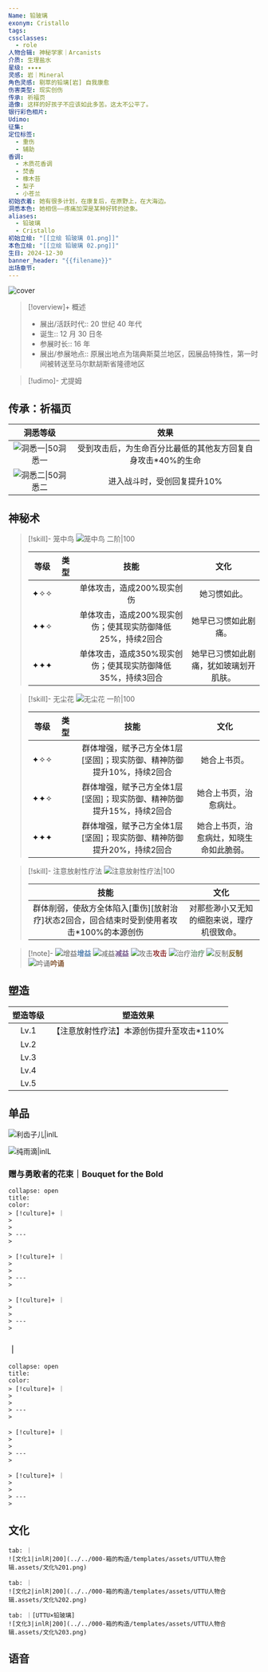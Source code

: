 ```yaml
---
Name: 铅玻璃
exonym: Cristallo
tags: 
cssclasses:
  - role
人物合辑: 神秘学家｜Arcanists
介质: 生理盐水
星级: ✦✦✦✦
灵感: 岩｜Mineral
角色灵感: 剔萃的铅璃[岩] 自我康愈
伤害类型: 现实创伤
传承: 祈福页
造像: 这样的好孩子不应该如此多苦。这太不公平了。
银行彩色相片: 
Udimo: 
征集: 
定位标签:
  - 重伤
  - 辅助
香调:
  - 木质花香调
  - 焚香
  - 橡木苔
  - 梨子
  - 小苍兰
初始衣着: 她有很多计划，在康复后，在原野上，在大海边。
洞悉本色: 她相信——疼痛加深是某种好转的迹象。
aliases:
  - 铅玻璃
  - Cristallo
初始立绘: "[[立绘 铅玻璃 01.png]]"
本色立绘: "[[立绘 铅玻璃 02.png]]"
生日: 2024-12-30
banner_header: "{{filename}}"
出场章节:
---
```

![cover](assets/铅玻璃｜Cristallo.assets/立绘%20铅玻璃%2002.png)

> [!overview]+ 概述
> - 展出/活跃时代:: 20 世纪 40 年代
> - 诞生:: 12 月 30 日冬
> - 参展时长:: 16 年
> - 展出/参展地点:: 原展出地点为瑞典斯莫兰地区，因展品特殊性，第一时间被转送至马尔默胡斯省隆德地区

> [!udimo]- 尤提姆
> 
> 

## 传承：祈福页

|                           洞悉等级                           |                             效果                             |
| :----------------------------------------------------------: | :----------------------------------------------------------: |
| ![洞悉一\|50](../../000-箱的构造/templates/assets/UTTU人物合辑.assets/图标%20洞悉Ⅰ.png)洞悉一 | 受到攻击后，为生命百分比最低的其他友方回复自身攻击*40%的生命 |
| ![洞悉二\|50](../../000-箱的构造/templates/assets/UTTU人物合辑.assets/图标%20洞悉Ⅱ.png)洞悉二 |                 进入战斗时，受创回复提升10%                  |

## 神秘术

> [!skill]- 笼中鸟
> ![笼中鸟 二阶|100](assets/铅玻璃｜Cristallo.assets/神秘术%20笼中鸟2.png)
> 
> | 等级 | 类型 |                            技能                            |                  文化                  |
> | :--: | :--: | :--------------------------------------------------------: | :------------------------------------: |
> | ✦✧✧  |      |                 单体攻击，造成200%现实创伤                 |              她习惯如此。              |
> | ✦✦✧  |      | 单体攻击，造成200%现实创伤；使其现实防御降低25%，持续2回合 |          她早已习惯如此剧痛。          |
> | ✦✦✦  |      | 单体攻击，造成350%现实创伤；使其现实防御降低35%，持续3回合 | 她早已习惯如此剧痛，犹如玻璃划开肌肤。 |
> 

> [!skill]- 无尘花
> ![无尘花 一阶|100](assets/铅玻璃｜Cristallo.assets/神秘术%20无尘花1.png)
> 
> | 等级 | 类型 |                             技能                             |                   文化                   |
> | :--: | :--: | :----------------------------------------------------------: | :--------------------------------------: |
> | ✦✧✧  |      | 群体增强，赋予己方全体1层[坚固]；现实防御、精神防御提升10%，持续2回合 |               她合上书页。               |
> | ✦✦✧  |      | 群体增强，赋予己方全体1层[坚固]；现实防御、精神防御提升15%，持续2回合 |          她合上书页，治愈病灶。          |
> | ✦✦✦  |      | 群体增强，赋予己方全体1层[坚固]；现实防御、精神防御提升20%，持续2回合 | 她合上书页，治愈病灶，知晓生命如此脆弱。 |
> 

> [!skill]- 注意放射性疗法
> ![注意放射性疗法|100](assets/铅玻璃｜Cristallo.assets/至终的仪式%20注意放射性疗法.png)
> 
> |                             技能                             |                    文化                    |
> | :----------------------------------------------------------: | :----------------------------------------: |
> | 群体削弱，使敌方全体陷入[重伤][放射治疗]状态2回合，回合结束时受到使用者攻击*100%的本源创伤 | 对那些渺小又无知的细胞来说，理疗机很致命。 |
> 



> [!note]- 
> ![增益](../../000-箱的构造/templates/assets/UTTU人物合辑.assets/Buff.png)<b><font color="#5c87b3">增益</font></b>
> ![减益](../../000-箱的构造/templates/assets/UTTU人物合辑.assets/Debuff.png)<b><font color="#7B5E91">减益</font></b>
> ![攻击](../../000-箱的构造/templates/assets/UTTU人物合辑.assets/Attack.png)<b><font color="#933334">攻击</font></b>
> ![治疗](../../000-箱的构造/templates/assets/UTTU人物合辑.assets/Health.png)<b><font color="#6F967A">治疗</font></b>
> ![反制](../../000-箱的构造/templates/assets/UTTU人物合辑.assets/Counter.png)<b><font color="#78652F">反制</font></b>
> ![吟诵](../../000-箱的构造/templates/assets/UTTU人物合辑.assets/Channel.png)<b><font color="#895C39">吟诵</font></b>

## 塑造

| 塑造等级 |                 塑造效果                  |
| :------: | :---------------------------------------: |
|   Lv.1   | 【注意放射性疗法】本源创伤提升至攻击*110% |
|   Lv.2   |                                           |
|   Lv.3   |                                           |
|   Lv.4   |                                           |
|   Lv.5   |                                           |


## 单品

![利齿子儿|inlL](../../000-箱的构造/templates/assets/UTTU人物合辑.assets/货币%20利齿子儿.png)

![纯雨滴|inlL](../../000-箱的构造/templates/assets/UTTU人物合辑.assets/货币%20纯雨滴.png)

### 赠与勇敢者的花束｜Bouquet for the Bold

````ad-flex
collapse: open
title: 
color: 
> [!culture]+ ｜
> 
> 
> ---
> 

> [!culture]+ ｜
> 
> 
> ---
> 

> [!culture]+ ｜
> 
> 
> ---
> 
````

### ｜

````ad-flex
collapse: open
title: 
color: 
> [!culture]+ ｜
> 
> 
> ---
> 

> [!culture]+ ｜
> 
> 
> ---
> 

> [!culture]+ ｜
> 
> 
> ---
> 
````

## 文化

````tabs
tab: ｜
![文化1|inlR|200](../../000-箱的构造/templates/assets/UTTU人物合辑.assets/文化%201.png)

tab: ｜
![文化2|inlR|200](../../000-箱的构造/templates/assets/UTTU人物合辑.assets/文化%202.png)

tab: ｜[UTTU×铅玻璃]
![文化3|inlR|200](../../000-箱的构造/templates/assets/UTTU人物合辑.assets/文化%203.png)

````

## 语音

